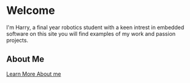 # Welcome
I'm Harry, a final year robotics student with a keen intrest in embedded software on this site you will find examples of my work and passion projects.

## About Me
[Learn More About me](about.md)
